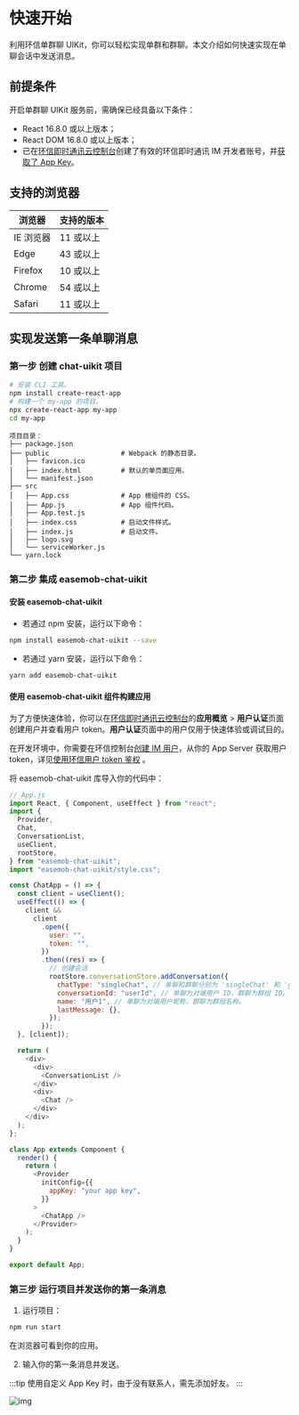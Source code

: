 # 快速开始

<Toc />

利用环信单群聊 UIKit，你可以轻松实现单群和群聊。本文介绍如何快速实现在单聊会话中发送消息。

## 前提条件

开启单群聊 UIKit 服务前，需确保已经具备以下条件：

- React 16.8.0 或以上版本；
- React DOM 16.8.0 或以上版本；
- 已在[环信即时通讯云控制台](https://console.easemob.com/user/login)创建了有效的环信即时通讯 IM 开发者账号，并[获取了 App Key](/product/enable_and_configure_IM.html#获取环信即时通讯-im-的信息)。

## 支持的浏览器

| 浏览器    | 支持的版本 |
| --------- | ---------- |
| IE 浏览器  | 11 或以上  |
| Edge      | 43 或以上  |
| Firefox   | 10 或以上  |
| Chrome    | 54 或以上  |
| Safari    | 11 或以上  |

## 实现发送第一条单聊消息

### 第一步 创建 chat-uikit 项目

```bash
# 安装 CLI 工具。
npm install create-react-app
# 构建一个 my-app 的项目。
npx create-react-app my-app
cd my-app
```

```
项目目录：
├── package.json
├── public                  # Webpack 的静态目录。
│   ├── favicon.ico
│   ├── index.html          # 默认的单页面应用。
│   └── manifest.json
├── src
│   ├── App.css             # App 根组件的 CSS。
│   ├── App.js              # App 组件代码。
│   ├── App.test.js
│   ├── index.css           # 启动文件样式。
│   ├── index.js            # 启动文件。
│   ├── logo.svg
│   └── serviceWorker.js
└── yarn.lock
```

### 第二步 集成 easemob-chat-uikit

#### 安装 easemob-chat-uikit

- 若通过 npm 安装，运行以下命令：

```bash
npm install easemob-chat-uikit --save
```

- 若通过 yarn 安装，运行以下命令：

```bash
yarn add easemob-chat-uikit
```

#### 使用 easemob-chat-uikit 组件构建应用

为了方便快速体验，你可以在[环信即时通讯云控制台](https://console.easemob.com/user/login)的**应用概览** > **用户认证**页面创建用户并查看用户 token。**用户认证**页面中的用户仅用于快速体验或调试目的。

在开发环境中，你需要在环信控制台[创建 IM 用户](/product/enable_and_configure_IM.html#创建-im-用户)，从你的 App Server 获取用户 token，详见[使用环信用户 token 鉴权](/product/easemob_user_token.html) 。

将 easemob-chat-uikit 库导入你的代码中：

```JavaScript
// App.js
import React, { Component, useEffect } from "react";
import {
  Provider,
  Chat,
  ConversationList,
  useClient,
  rootStore,
} from "easemob-chat-uikit";
import "easemob-chat-uikit/style.css";

const ChatApp = () => {
  const client = useClient();
  useEffect(() => {
    client &&
      client
        .open({
          user: "",
          token: "",
        })
        .then((res) => {
          // 创建会话
          rootStore.conversationStore.addConversation({
            chatType: "singleChat", // 单聊和群聊分别为 'singleChat' 和 'groupChat'。
            conversationId: "userId", // 单聊为对端用户 ID，群聊为群组 ID。
            name: "用户1", // 单聊为对端用户昵称，群聊为群组名称。
            lastMessage: {},
          });
        });
  }, [client]);

  return (
    <div>
      <div>
        <ConversationList />
      </div>
      <div>
        <Chat />
      </div>
    </div>
  );
};

class App extends Component {
  render() {
    return (
      <Provider
        initConfig={{
          appKey: "your app key",
        }}
      >
        <ChatApp />
      </Provider>
    );
  }
}

export default App;
```

### 第三步 运行项目并发送你的第一条消息

1. 运行项目：

```bash
npm run start
```

在浏览器可看到你的应用。

2. 输入你的第一条消息并发送。

:::tip
使用自定义 App Key 时，由于没有联系人，需先添加好友。
:::

![img](/images/uikit/chatuikit/web/message_first.png) 
